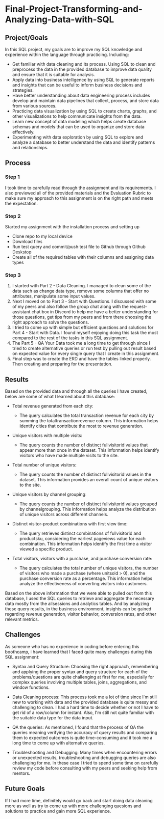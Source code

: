 # Final-Project-Transforming-and-Analyzing-Data-with-SQL

## Project/Goals
In this SQL project, my goals are to improve my SQL knowledge and  experience within the language through practicing. Including:
  - Get familiar with data cleaning and its process. Using SQL to clean and preprocess the data in the provided database to improve data quality and ensure that it       is suitable for analysis.
  - Apply data into business intelligence by using SQL to generate reports and insights that can be useful to inform business decisions and strategies.
  - Have better understanding about data engineering process includes develop and maintain data pipelines that collect, process, and store data from various sources.
  - Practicing data visualization by using SQL to create charts, graphs, and other visualizations to help communicate insights from the data.
  - Learn new concept of data modeling which helps create database schemas and models that can be used to organize and store data effectively.
  - Experimenting with data exploration by using SQL to explore and analyze a database to better understand the data and identify patterns and relationships.

## Process
### Step 1
I took time to carefully read through the assignment and its requirements. I also previewed all of the provided materials and the Evaluation Rubric to make sure my approach to this assignment is on the right path and meets the expectation.
### Step 2
Started my assignment with the installation process and setting up 
  - Clone repo to my local device
  - Download files
  - Run test query and commit/push test file to Github through Github Deskstop
  - Create all of the required tables with their columns and assigning data types
 ### Step 3
1. I started with Part 2 - Data Cleaning. I managed to clean some of the data such as change data type, remove some columns that offer no attributes, manipulate some input values.
2. Next I moved on to Part 3 - Start with Questions. I discussed with some of my peers and also follow the group chat along with the request-assistant chat box in Discord to help me have a better understanding for those questions, get tips from my peers and from there choosing the right approach to solve the questions.
3. I tried to come up with simple but efficient questions and solutions for Part 4 - Start with Data. I found myself enjoying doing this task the most compared to the rest of the tasks in this SQL assignment.
4. The Part 5 - QA Your Data took me a long time to get through since I tried to create alternative queries or run test by pulling out result based on expected value for every single query that I create in this assignment.
5. Final step was to create the ERD and have the tables linked properly. Then creating and preparing for the presentation.

## Results

Based on the provided data and through all the queries I have created, below are some of what I learned about this database:
 
 - Total revenue generated from each city:
      + The query calculates the total transaction revenue for each city by summing the totaltransactionrevenue column. This information helps identify cities that contribute the most to revenue generation.

  - Unique visitors with multiple visits:
      + The query counts the number of distinct fullvisitorid values that appear more than once in the dataset. This information helps identify visitors who have made multiple visits to the site.

  - Total number of unique visitors:
      + The query counts the number of distinct fullvisitorid values in the dataset. This information provides an overall count of unique visitors to the site.

  - Unique visitors by channel grouping:
      + The query counts the number of distinct fullvisitorid values grouped by channelgrouping. This information helps analyze the distribution of unique visitors across different channels.

  - Distinct visitor-product combinations with first view time:
      + The query retrieves distinct combinations of fullvisitorid and productsku, considering the earliest pageviews value for each combination. This information helps identify the first time a visitor viewed a specific product.

  - Total visitors, visitors with a purchase, and purchase conversion rate:
      + The query calculates the total number of unique visitors, the number of visitors who made a purchase (where unitsold > 0), and the purchase conversion rate as a percentage. This information helps analyze the effectiveness of converting visitors into customers.

Based on the above information that we were able to pulled out from this database, I used the SQL queries to retrieve and aggregate the necessary data mostly from the allsessions and analytics tables. And by analyzing these query results, in the business environment, insights can be gained regarding revenue generation, visitor behavior, conversion rates, and other relevant metrics.

## Challenges 

As someone who has no experience in coding before entering this boothcamp, i have learned that I faced quite many challenges during this SQL assignment:

  - Syntax and Query Structure: Choosing the right approach, remembering and applying the proper syntax and query structure for each of the problems/questions are quite challenging at first for me, especially for complex queries involving multiple tables, joins, aggregations, and window functions.

  - Data Cleaning process: This process took me a lot of time since I'm still new to working with data and the provided database is quite messy and challenging to clean. I had a hard time to decide whether or not I have to get rid of a row/column for instant. Also, I'm still not quite familiar with the suitable data type for the data input.

  - QA the queries: As mentioned, I found that the process of QA the queries meaning verifying the accuracy of query results and comparing them to expected outcomes is quite time-consuming and it took me a long time to come up with alternative queries.

  - Troubleshooting and Debugging: Many times when encountering errors or unexpected results, troubleshooting and debugging queries are also challenging for me. In these case I tried to spend some time on carefully review my code before consulting with my peers and seeking help from mentors.

## Future Goals
If I had more time, definitely would go back and start doing data cleaning more as well as try to come up with more challenging quesions and solutions to practice and gain more SQL experience.
